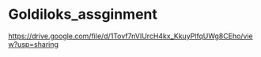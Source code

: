 # Goldiloks_assginment
https://drive.google.com/file/d/1Tovf7nVIUrcH4kx_KkuyPlfqUWg8CEho/view?usp=sharing
